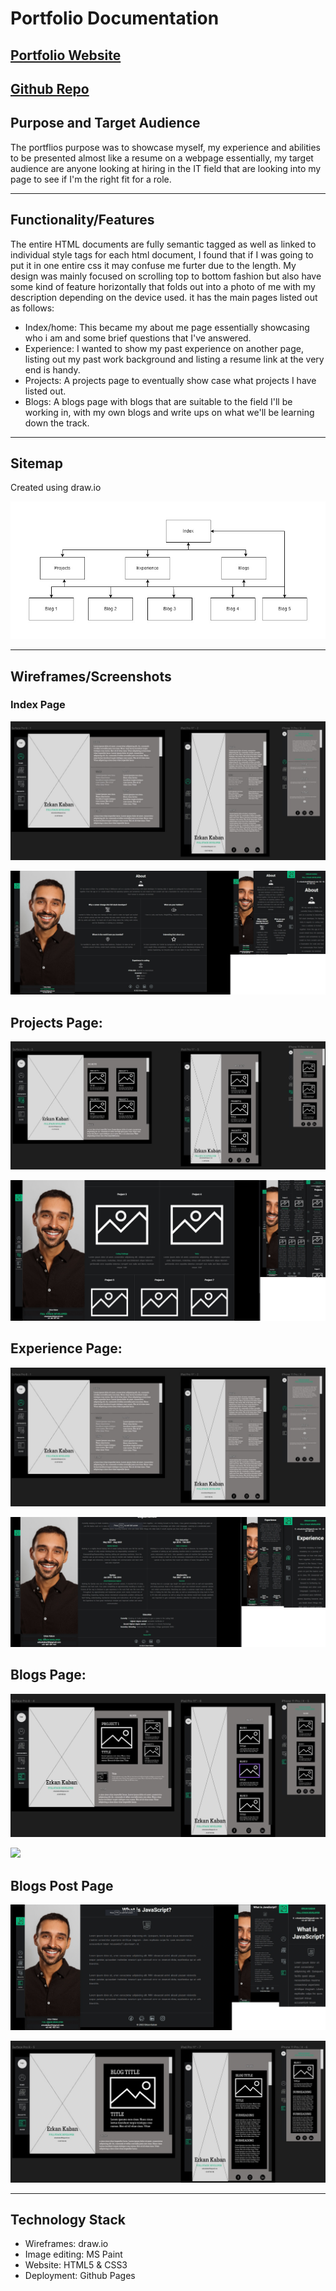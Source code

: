 # Portfolio Documentation
## [Portfolio Website](https://link-url-here.org)

## [Github Repo](https://github.com/Erkan-Kaban/ErkanKaban_T1A2)

## Purpose and Target Audience

The portflios purpose was to showcase myself, my experience and abilities to be presented almost like a resume
on a webpage essentially, my target audience are anyone looking at hiring in the
IT field that are looking into 
my page to see if I'm the right fit for a role.
<hr />

## Functionality/Features

The entire HTML documents are fully semantic tagged as well as linked to individual style tags for each html document, I found that if I was going to put it in one entire css it may confuse me furter due to the length. My design was mainly focused on scrolling top to bottom fashion but also have some kind of feature horizontally that folds out into a photo of me with my description depending on the device used. it has the main pages listed out as follows:

   - Index/home: This became my about me page essentially showcasing who i am and some brief questions that I've answered.
   - Experience: I wanted to show my past experience on another page, listing out my past work background and listing a resume link at the very end is handy.
   - Projects: A projects page to eventually show case what projects I have listed out.
   - Blogs: A blogs page with blogs that are suitable to the field I'll be working in, with my own blogs and write ups on what we'll be learning down the track.
  
  <hr />

## Sitemap
Created using draw.io

![](./docs/sitemap.jpg)

<hr />

## Wireframes/Screenshots

### Index Page

![](./docs/Wireframes%20-%20Index%20Page.jpg)

![](./docs/index-combined.jpg)

## Projects Page:

![](./docs/Projects%20-%20Wireframe.jpg)

![](./docs/Projects%20-%20Combined.jpg)

## Experience Page:

![](./docs/Wireframes%20-%20Index%20Page.jpg)

![](./docs/Experience%20Merged.jpg)

## Blogs Page:

![](./docs/Wireframes%20-%20Blogs%20Page.jpg)

![](./docs/Blogs%20Merged.jpg)

## Blogs Post Page

![](./docs/Blogs%20-%20Post%20-%20Combined.jpg)

![](./docs/Blogs%20Post%20Page%20-%20Wireframe.jpg)



<hr />

## Technology Stack

- Wireframes: draw.io
- Image editing: MS Paint
- Website: HTML5 & CSS3
- Deployment: Github Pages
